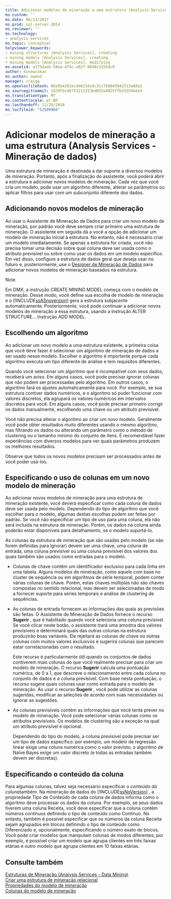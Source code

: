 ```yaml
---
title: Adicionar modelos de mineração a uma estrutura (Analysis Services - mineração de dados) | Microsoft Docs
ms.custom: ''
ms.date: 06/13/2017
ms.prod: sql-server-2014
ms.reviewer: ''
ms.technology:
- analysis-services
ms.topic: conceptual
helpviewer_keywords:
- mining structures [Analysis Services], creating
- mining models [Analysis Services], creating
- mining models [Analysis Services], modifying
ms.assetid: a175daa5-58ea-474c-a82f-9648c5155dc8
author: minewiskan
ms.author: owend
manager: craigg
ms.openlocfilehash: 06a5b4261ecde623dc8c31c7b8045042513a8da2
ms.sourcegitcommit: 2429fbcdb751211313bd655a4825ffb33354bda3
ms.translationtype: MT
ms.contentlocale: pt-BR
ms.lasthandoff: 11/28/2018
ms.locfileid: "52509966"
---
```

# <a name="add-mining-models-to-a-structure-analysis-services---data-mining"></a>Adicionar modelos de mineração a uma estrutura (Analysis Services - Mineração de dados)
  Uma estrutura de mineração é destinada a dar suporte a diversos modelos de mineração. Portanto, após a finalização do assistente, você poderá abrir a estrutura e adicionar novos modelos de mineração. Cada vez que você cria um modelo, pode usar um algoritmo diferente, alterar os parâmetros ou aplicar filtros para usar com um subconjunto diferente dos dados.  
  
## <a name="adding-new-mining-models"></a>Adicionando novos modelos de mineração  
 Ao usar o Assistente de Mineração de Dados para criar um novo modelo de mineração, por padrão você deve sempre criar primeiro uma estrutura de mineração. O assistente em seguida dá a você a opção de adicionar um modelo de mineração inicial à estrutura. No entanto, não é necessário criar um modelo imediatamente. Se apenas a estrutura for criada, você não precisa tomar uma decisão sobre qual coluna deve ser usada como o atributo previsível ou sobre como usar os dados em um modelo específico. Em vez disso, configure a estrutura de dados geral que deseja usar no futuro e, posteriormente, use o [Designer de Mineração de Dados](data-mining-designer.md) para adicionar novos modelos de mineração baseados na estrutura.  
  
> [!NOTE]  
>  Em DMX, a instrução CREATE MINING MODEL começa com o modelo de mineração. Desse modo, você define sua escolha de modelo de mineração e o [!INCLUDE[ssASnoversion](../../includes/ssasnoversion-md.md)] gera a estrutura subjacente automaticamente. Posteriormente, você pode continuar a adicionar novos modelos de mineração a essa estrutura, usando a instrução ALTER STRUCTURE... Instrução ADD MODEL.  
  
## <a name="choosing-an-algorithm"></a>Escolhendo um algoritmo  
 Ao adicionar um novo modelo a uma estrutura existente, a primeira coisa que você deve fazer é selecionar um algoritmo de mineração de dados a ser usado nesse modelo. Escolher o algoritmo é importante porque cada algoritmo executa um tipo diferente de análise e tem requisitos diferentes.  
  
 Quando você selecionar um algoritmo que é incompatível com seus dados, receberá um aviso. Em alguns casos, você pode precisar ignorar colunas que não podem ser processadas pelo algoritmo. Em outros casos, o algoritmo fará os ajustes automaticamente para você. Por exemplo, se sua estrutura contiver dados numéricos, e o algoritmo só puder funcionar com valores discretos, ela agrupará os valores numéricos em intervalos discretos para você. Em alguns casos, você pode precisar primeiro corrigir os dados manualmente, escolhendo uma chave ou um atributo previsível.  
  
 Você não precisa alterar o algoritmo ao criar um novo modelo. Geralmente você pode obter resultados muito diferentes usando o mesmo algoritmo, mas filtrando os dados ou alterando um parâmetro como o método de clustering ou o tamanho mínimo do conjunto de itens. É recomendável fazer experiências com diversos modelos para ver quais parâmetros produzem os melhores resultados.  
  
 Observe que todos os novos modelos precisam ser processados antes de você poder usá-los.  
  
## <a name="specifying-the-usage-of-columns-in-a-new-mining-model"></a>Especificando o uso de colunas em um novo modelo de mineração  
 Ao adicionar novos modelos de mineração para uma estrutura de mineração existente, você deverá especificar como cada coluna de dados deve ser usada pelo modelo. Dependendo do tipo de algoritmo que você escolher para o modelo, algumas destas escolhas podem ser feitas por padrão. Se você não especificar um tipo de uso para uma coluna, ela não será incluída na estrutura de mineração. Porém, os dados na coluna ainda poderão estar disponíveis para detalhamento, se o modelo suportá-lo.  
  
 As colunas da estrutura de mineração que são usadas pelo modelo (se não forem definidas para Ignorar) devem ser uma chave, uma coluna de entrada, uma coluna previsível ou uma coluna previsível dos valores dos quais também são usados como entradas para o modelo.  
  
-   Colunas de chave contêm um identificador exclusivo para cada linha em uma tabela. Alguns modelos de mineração, como aquele com base no cluster de sequência ou em algoritmos de série temporal, podem conter várias colunas de chave. Porém, estas chaves múltiplas não são chaves compostas no sentido relacional, mas devem ser selecionadas de modo a fornecer suporte para séries temporais e análise de clustering de sequências.  
  
-   As colunas de entrada fornecem as informações das quais as previsões são feitas. O Assistente de Mineração de Dados fornece o recurso **Sugerir** , que é habilitado quando você seleciona uma coluna previsível. Se você clicar neste botão, o assistente trará uma amostra dos valores previsíveis e determinará quais das outras colunas na estrutura produzirão boas variáveis. Ele rejeitará as colunas de chave ou outras colunas com muitos valores exclusivos e sugerirá colunas que parecem eatar correlacionadas com o resultado.  
  
     Este recurso é particularmente útil quando os conjuntos de dados contiverem mais colunas do que você realmente precisar para criar um modelo de mineração. O recurso **Sugerir** calcula uma pontuação numérica, de 0 a 1, que descreve o relacionamento entre cada coluna no conjunto de dados e a coluna previsível. Com base nesta pontuação, o recurso sugere quais colunas usar como entrada para o modelo de mineração. Ao usar o recurso **Sugerir** , você pode utilizar as colunas sugeridas, modificar as seleções de acordo com suas necessidades ou ignorar as sugestões.  
  
-   As colunas previsíveis contêm as informações que você tenta prever no modelo de mineração. Você pode selecionar várias colunas como os atributos previsíveis. Os modelos de clustering são a exceção na qual um atributo previsível é opcional.  
  
     Dependendo do tipo do modelo, a coluna previsível pode precisar ser um tipo de dados específico: por exemplo, um modelo de regressão linear exige uma coluna numérica como o valor previsto; o algoritmo de Naïve Bayes exige um valor discreto (e todas as entradas também devem ser discretas).  
  
## <a name="specifying-column-content"></a>Especificando o conteúdo da coluna  
 Para algumas colunas, talvez seja necessário especificar o *conteúdo da coluna*também. Na mineração de dados do [!INCLUDE[ssNoVersion](../../includes/ssnoversion-md.md)] , a propriedade Tipo de Conteúdo de cada coluna de dados informa como o algoritmo deve processar os dados da coluna. Por exemplo, se seus dados tiverem uma coluna Receita, você deve especificar que a coluna contém números contínuos definindo o tipo de conteúdo como Contínuo. No entanto, também é possível especificar que os números da coluna Receita sejam agrupados em blocos definindo o tipo de conteúdo como Diferenciado e, opcionalmente, especificando o número exato de blocos. Você pode criar modelos que manipulam colunas de modos diferentes; por exemplo, é possível criar um modelo que agrupa clientes em três faixas etárias e outro modelo que agrupa clientes em 10 faixas etárias.  
  
## <a name="see-also"></a>Consulte também  
 [Estruturas de Mineração &#40;Analysis Services – Data Mining&#41;](mining-structures-analysis-services-data-mining.md)   
 [Criar uma estrutura de mineração relacional](create-a-relational-mining-structure.md)   
 [Propriedades do modelo de mineração](mining-model-properties.md)   
 [Colunas do modelo de mineração](mining-model-columns.md)  
  
  
